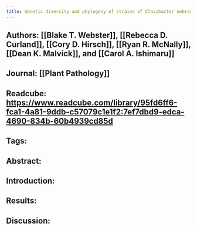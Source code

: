 ```yaml
---
title: Genetic diversity and phylogeny of strains of Clavibacter nebraskensis associated with recent and historic Goss's wilt epidemics in the north Central USA
---
```


## **Authors**: [[Blake T. Webster]], [[Rebecca D. Curland]], [[Cory D. Hirsch]], [[Ryan R. McNally]], [[Dean K. Malvick]], and [[Carol A. Ishimaru]]

## **Journal**: [[Plant Pathology]]

## **Readcube**: https://www.readcube.com/library/95fd6ff6-fca1-4a81-9ddb-c57079c1e1f2:7ef7dbd9-edca-4690-834b-60b4939cd85d

## **Tags**:

## **Abstract**:

## **Introduction**:

## **Results**:

## **Discussion**:
